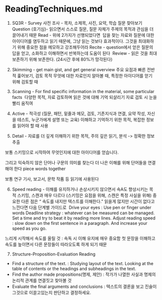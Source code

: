 # ReadingTechniques.md



1. SQ3R - 
Survey 사전 조사 - 목차, 소제목, 사진, 요약, 학습 질문 찾아보기 
Question (호기심)- 읽으면서 스스로 질문, 질문 자체가 주제의 목적과 관심을 더 끌어내기 때문 
Read - 위에 2가지가 선행되었다면  답을 찾는 자료와 질문에 대한 아이디어를 염두하고 읽기 때문에, 그냥 읽는 것보다 효과적이다. 그것을 최대화하기 위해 중요한 점을 메모하고 강조해두어라
Recite - question에서 얻은 질문의 답을 얻고,
소화하고 이해하면서 반복하는데 도움이 된다 
Review - 읽은 것을 최대 보존하기 위해 보존한다. (24시간 후에 80%가 망각된다)

2. Skimming - get main gist, and get general overview
주요 요점과 빠른 전반적 훑어보기, 검토 목적
무엇에 대한 자료인지 알아볼 때,
특정한 아이디어를 얻기 위해 검토할 때

3. Scanning - For find specific information in the material, some particular facts 	다양한 목적, 
	자료 검토하며 읽은 것에 대해 기억 되살리기
	자료 검토 시 눈을 빨리 움직여

4. Active - 적극성 (질문, 패턴, 밑줄과 메모, 검토, 기존지식과 연결, 요약 작성, 자신을 테스트, 누군가에게 설명 또는 교육)
 이해하고 기억하기 위한 목적, 복잡한 정보를 읽어야 할 때 사용


5. Detail - 자료를 더 깊게 이해하기 위한 목적, 
주의 깊은 읽기, 분석 -> 정확한 정보 추출

보통 스키밍으로 시작하여 무엇인지에 대한 아이디어를 얻습니다.

그리고 익숙하지 않은 단어나 구문의 의미를 찾는다
더 나은 이해를 위해 단어들을 연결 해야 한다 piece words together

보통 연구 기사, 보고서, 문학 작품 등 읽기에 사용된다

6. Speed reading - 이해를 유지하거나 손상시키지 않으면서 속A도 향상시키는 목적 스키밍, 스캔과 매우 다르다 (스키밍은 요점을 위해, 스캔은 특정 사실을 위해) 중요한 다른 점은 “ 속도를 내지만 텍스트를 이해한다.” 읽을게 많지만 시간이 없다고 느낀다면 다음 단계별 가이드로  Drive your eyes  : Use pen or finger under words Deadline strategy : whatever can be measured can be managed. Set a time and try to beat it by reading more lines. Adjust reading speed : slow down on the first sentence in a paragraph. And increase your speed as you go.

느리게 시작해서 속도를 올릴 것 : 속독 시 이해 유지에 매우 중요함
첫 문장을 이해하고 속도를 높이면서 다른 문장들이 따라오도록 하게 되기 때문


7. Structure-Proposition-Evaluation Reading

- Find a structure of the text. : Studying layout of the text. Looking at the table of contents or the headings and subheadings in the text.
- Find the author made propositions(명제, 제안) : 작가가 나열한 사실과 명제의 논리적 관계를 연결짓고 찾아볼 것
- Evaluate the final arguments and conclusions : 텍스트의 결론을 보고 진술이 그것으로 이끌고있는지 판단하고 결정하세요.

